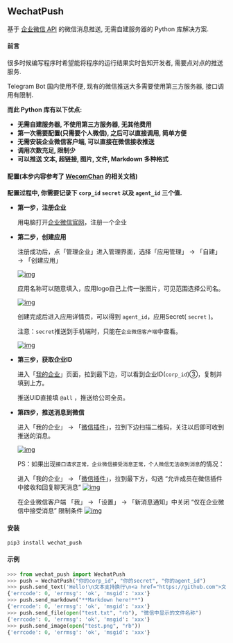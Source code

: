 ## WechatPush

基于 [企业微信 API](https://developer.work.weixin.qq.com/document/path/90236) 的微信消息推送, 无需自建服务器的 Python 库解决方案.

#### 前言

很多时候编写程序时希望能将程序的运行结果实时告知开发者, 需要点对点的推送服务.

Telegram Bot 国内使用不便, 现有的微信推送大多需要使用第三方服务器, 接口调用有限制.

**而此 Python 库有以下优点:**

- **无需自建服务器, 不使用第三方服务器, 无其他费用**
- **第一次需要配置(只需要个人微信), 之后可以直接调用, 简单方便**
- **无需安装企业微信客户端, 可以直接在微信接收推送**
- **调用次数充足, 限制少**
- **可以推送 文本, 超链接, 图片, 文件, Markdown 多种格式**

#### 配置(本步内容参考了 [WecomChan](https://github.com/easychen/wecomchan) 的相关文档)

**配置过程中, 你需要记录下 `corp_id` `secret` 以及 `agent_id` 三个值.**

- **第一步，注册企业**

  用电脑打开[企业微信官网](https://work.weixin.qq.com/)，注册一个企业

- **第二步，创建应用**

  注册成功后，点「管理企业」进入管理界面，选择「应用管理」 → 「自建」 → 「创建应用」

  [![img](https://camo.githubusercontent.com/c85602d131ba9fc1febf43aa851933ddaf0e7a36a7d334e2c51b497798550eea/68747470733a2f2f746865736576656e2e667471712e636f6d2f32303231303230383134333232382e706e67)](https://camo.githubusercontent.com/c85602d131ba9fc1febf43aa851933ddaf0e7a36a7d334e2c51b497798550eea/68747470733a2f2f746865736576656e2e667471712e636f6d2f32303231303230383134333232382e706e67)

  应用名称可以随意填入，应用logo自己上传一张图片，可见范围选择公司名。

  [![img](https://camo.githubusercontent.com/f590bd0f72c741936fcf081ed5ad6ad6e62fe64b003b090693457a46078c4a2a/68747470733a2f2f746865736576656e2e667471712e636f6d2f32303231303230383134333332372e706e67)](https://camo.githubusercontent.com/f590bd0f72c741936fcf081ed5ad6ad6e62fe64b003b090693457a46078c4a2a/68747470733a2f2f746865736576656e2e667471712e636f6d2f32303231303230383134333332372e706e67)

  创建完成后进入应用详情页，可以得到  `agent_id`，应用Secret( `secret` )。

  注意：`secret`推送到手机端时，只能在`企业微信客户端`中查看。

  [![img](https://camo.githubusercontent.com/ec3ddd2dd460680f9fc61acc8a1bd215fcb947608102764539c4ce43bc1e0f26/68747470733a2f2f746865736576656e2e667471712e636f6d2f32303231303230383134333535332e706e67)](https://camo.githubusercontent.com/ec3ddd2dd460680f9fc61acc8a1bd215fcb947608102764539c4ce43bc1e0f26/68747470733a2f2f746865736576656e2e667471712e636f6d2f32303231303230383134333535332e706e67)

- **第三步，获取企业ID**

  进入「[我的企业](https://work.weixin.qq.com/wework_admin/frame#profile)」页面，拉到最下边，可以看到企业ID(`corp_id`)③，复制并填到上方。

  推送UID直接填 `@all` ，推送给公司全员。

- **第四步，推送消息到微信**

  进入「我的企业」 → 「[微信插件](https://work.weixin.qq.com/wework_admin/frame#profile/wxPlugin)」，拉到下边扫描二维码，关注以后即可收到推送的消息。

  [![img](https://camo.githubusercontent.com/cada0b7dcec30ab707403c0cf22380a25442eddb44a4e173230cfab3e8e9b1b8/68747470733a2f2f746865736576656e2e667471712e636f6d2f32303231303230383134343830382e706e67)](https://camo.githubusercontent.com/cada0b7dcec30ab707403c0cf22380a25442eddb44a4e173230cfab3e8e9b1b8/68747470733a2f2f746865736576656e2e667471712e636f6d2f32303231303230383134343830382e706e67)

  PS：如果出现`接口请求正常，企业微信接受消息正常，个人微信无法收到消息`的情况：

  进入「我的企业」 → 「[微信插件](https://work.weixin.qq.com/wework_admin/frame#profile/wxPlugin)」，拉到最下方，勾选 “允许成员在微信插件中接收和回复聊天消息” [![img](https://camo.githubusercontent.com/e7f6132a7b2414f1b768124c994ae18374d078e5c7fe08b14d8e84c0947825de/68747470733a2f2f696d672e616d73312e696d676265642e78797a2f323032312f30362f30312f48504952552e6a7067)](https://camo.githubusercontent.com/e7f6132a7b2414f1b768124c994ae18374d078e5c7fe08b14d8e84c0947825de/68747470733a2f2f696d672e616d73312e696d676265642e78797a2f323032312f30362f30312f48504952552e6a7067)

  在企业微信客户端 「我」 → 「设置」 → 「新消息通知」中关闭 “仅在企业微信中接受消息” 限制条件 [![img](https://camo.githubusercontent.com/5a99484e846f78071bd1376180920ce35070211f20f1dda507880a111b017d0b/68747470733a2f2f696d672e616d73312e696d676265642e78797a2f323032312f30362f30312f48504b50582e6a7067)](https://camo.githubusercontent.com/5a99484e846f78071bd1376180920ce35070211f20f1dda507880a111b017d0b/68747470733a2f2f696d672e616d73312e696d676265642e78797a2f323032312f30362f30312f48504b50582e6a7067)

#### 安装

```shell
pip3 install wechat_push
```

#### 示例

```python
>>> from wechat_push import WechatPush
>>> push = WechatPush("你的corp_id", "你的secret", "你的agent_id")
>>> push.send_text('Hello!\n文本支持换行\n<a href="https://github.com">文本支持超链接</a>')
{'errcode': 0, 'errmsg': 'ok', 'msgid': 'xxx'}
>>> push.send_markdown("**Markdown here!**")
{'errcode': 0, 'errmsg': 'ok', 'msgid': 'xxx'}
>>> push.send_file(open("test.txt", "rb"), "微信中显示的文件名称")
{'errcode': 0, 'errmsg': 'ok', 'msgid': 'xxx'}
>>> push.send_image(open("test.png", "rb"))
{'errcode': 0, 'errmsg': 'ok', 'msgid': 'xxx'}
```

